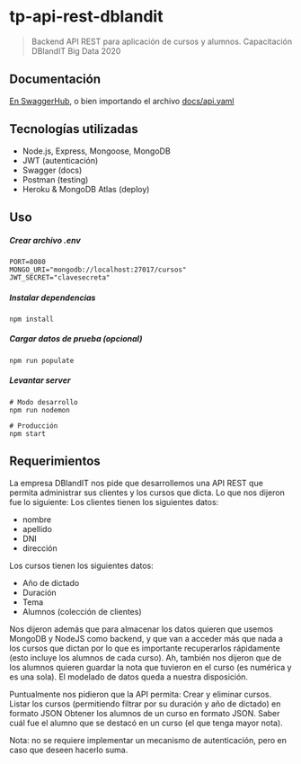 # tp-api-rest-dblandit

> Backend API REST para aplicación de cursos y alumnos. Capacitación DBlandIT Big Data 2020

## Documentación
[En SwaggerHub](https://app.swaggerhub.com/apis-docs/francoromanazzi/tp-api-rest-dblandit/1.0.0), o bien importando el archivo [docs/api.yaml](https://github.com/francoromanazzi/tp-api-rest-dblandit/blob/master/docs/api.yaml)

## Tecnologías utilizadas

* Node.js, Express, Mongoose, MongoDB
* JWT (autenticación)
* Swagger (docs)
* Postman (testing)
* Heroku & MongoDB Atlas (deploy)

## Uso
##### Crear archivo .env
```
PORT=8080
MONGO_URI="mongodb://localhost:27017/cursos"
JWT_SECRET="clavesecreta"
```
##### Instalar dependencias
```
npm install
```
##### Cargar datos de prueba (opcional)
```
npm run populate
```
##### Levantar server
```
# Modo desarrollo
npm run nodemon

# Producción
npm start
```
## Requerimientos
La empresa DBlandIT nos pide que desarrollemos una API REST que permita administrar sus clientes y los cursos que dicta. Lo que nos dijeron fue lo siguiente: 
Los clientes tienen los siguientes datos:
* nombre
* apellido
* DNI
* dirección

Los cursos tienen los siguientes datos:
* Año de dictado
* Duración
* Tema
* Alumnos (colección de clientes)

Nos dijeron además que para almacenar los datos quieren que usemos MongoDB y NodeJS como backend, y que van a acceder más que nada a los cursos que dictan por lo que es importante recuperarlos rápidamente (esto incluye los alumnos de cada curso). Ah, también nos dijeron que de los alumnos quieren guardar la nota que tuvieron en el curso (es numérica y es una sola). 
El modelado de datos queda a nuestra disposición.

Puntualmente nos pidieron que la API permita:
Crear y eliminar cursos.
Listar los cursos (permitiendo filtrar por su duración y año de dictado) en formato JSON
Obtener los alumnos de un curso en formato JSON.
Saber cuál fue el alumno que se destacó en un curso (el que tenga mayor nota).

Nota: no se requiere implementar un mecanismo de autenticación, pero en caso que deseen hacerlo suma.
